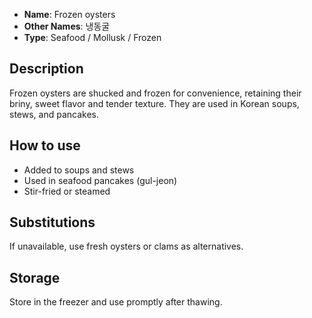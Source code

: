 - **Name**: Frozen oysters
- **Other Names**: 냉동굴
- **Type**: Seafood / Mollusk / Frozen

## Description

Frozen oysters are shucked and frozen for convenience, retaining their briny, sweet flavor and tender texture. They are used in Korean soups, stews, and pancakes.

## How to use

- Added to soups and stews
- Used in seafood pancakes (gul-jeon)
- Stir-fried or steamed

## Substitutions

If unavailable, use fresh oysters or clams as alternatives.

## Storage

Store in the freezer and use promptly after thawing. 